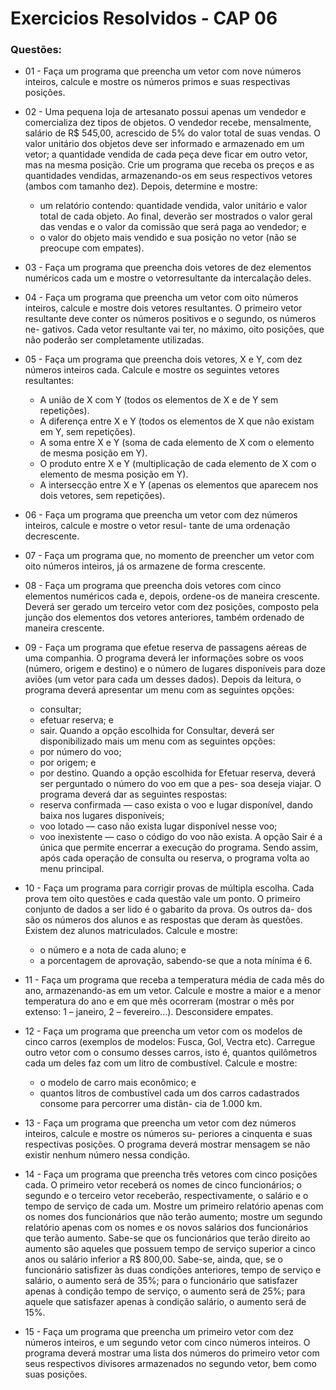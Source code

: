 # Exercicios Resolvidos - CAP 06

### Questões:

* 01 - Faça um programa que preencha um vetor com nove números inteiros, calcule e mostre os números
primos e suas respectivas posições.

* 02 - Uma pequena loja de artesanato possui apenas um vendedor e comercializa dez tipos de objetos. O
vendedor recebe, mensalmente, salário de R$ 545,00, acrescido de 5% do valor total de suas vendas.
O valor unitário dos objetos deve ser informado e armazenado em um vetor; a quantidade vendida de
cada peça deve ficar em outro vetor, mas na mesma posição. Crie um programa que receba os preços
e as quantidades vendidas, armazenando-os em seus respectivos vetores (ambos com tamanho dez).
Depois, determine e mostre:
  - um relatório contendo: quantidade vendida, valor unitário e valor total de cada objeto. Ao final,
deverão ser mostrados o valor geral das vendas e o valor da comissão que será paga ao vendedor; e
  - o valor do objeto mais vendido e sua posição no vetor (não se preocupe com empates).

* 03 - Faça um programa que preencha dois vetores de dez elementos numéricos cada um e mostre o vetorresultante
da intercalação deles.

* 04 - Faça um programa que preencha um vetor com oito números inteiros, calcule e mostre dois vetores
resultantes. O primeiro vetor resultante deve conter os números positivos e o segundo, os números ne-
gativos. Cada vetor resultante vai ter, no máximo, oito posições, que não poderão ser completamente
utilizadas.

* 05 - Faça um programa que preencha dois vetores, X e Y, com dez números inteiros cada. Calcule e mostre
os seguintes vetores resultantes:
  - A união de X com Y (todos os elementos de X e de Y sem repetições).
  - A diferença entre X e Y (todos os elementos de X que não existam em Y, sem repetições).
  - A soma entre X e Y (soma de cada elemento de X com o elemento de mesma posição em Y).
  - O produto entre X e Y (multiplicação de cada elemento de X com o elemento de mesma posição em Y).
  - A intersecção entre X e Y (apenas os elementos que aparecem nos dois vetores, sem repetições).

* 06 - Faça um programa que preencha um vetor com dez números inteiros, calcule e mostre o vetor resul-
tante de uma ordenação decrescente.

* 07 - Faça um programa que, no momento de preencher um vetor com oito números inteiros, já os armazene
de forma crescente.

* 08 - Faça um programa que preencha dois vetores com cinco elementos numéricos cada e, depois, ordene-os
de maneira crescente. Deverá ser gerado um terceiro vetor com dez posições, composto pela junção
dos elementos dos vetores anteriores, também ordenado de maneira crescente.

* 09 - Faça um programa que efetue reserva de passagens aéreas de uma companhia. O programa deverá ler
informações sobre os voos (número, origem e destino) e o número de lugares disponíveis para doze
aviões (um vetor para cada um desses dados). Depois da leitura, o programa deverá apresentar um
menu com as seguintes opções:
  - consultar;
  - efetuar reserva; e
  - sair.
Quando a opção escolhida for Consultar, deverá ser disponibilizado mais um menu com as seguintes
opções:
  - por número do voo;
  - por origem; e
  - por destino.
Quando a opção escolhida for Efetuar reserva, deverá ser perguntado o número do voo em que a pes-
soa deseja viajar. O programa deverá dar as seguintes respostas:
  - reserva confirmada — caso exista o voo e lugar disponível, dando baixa nos lugares disponíveis;
  - voo lotado — caso não exista lugar disponível nesse voo;
  - voo inexistente — caso o código do voo não exista.
A opção Sair é a única que permite encerrar a execução do programa. Sendo assim, após cada operação
de consulta ou reserva, o programa volta ao menu principal.

* 10 - Faça um programa para corrigir provas de múltipla escolha. Cada prova tem oito questões e cada
questão vale um ponto. O primeiro conjunto de dados a ser lido é o gabarito da prova. Os outros da-
dos são os números dos alunos e as respostas que deram às questões. Existem dez alunos matriculados.
Calcule e mostre:
  - o número e a nota de cada aluno; e
  - a porcentagem de aprovação, sabendo-se que a nota mínima é 6.

* 11 - Faça um programa que receba a temperatura média de cada mês do ano, armazenando-as em um vetor.
Calcule e mostre a maior e a menor temperatura do ano e em que mês ocorreram (mostrar o mês por
extenso: 1 – janeiro, 2 – fevereiro...). Desconsidere empates.

* 12 - Faça um programa que preencha um vetor com os modelos de cinco carros (exemplos de modelos: Fusca,
Gol, Vectra etc). Carregue outro vetor com o consumo desses carros, isto é, quantos quilômetros cada um
deles faz com um litro de combustível. Calcule e mostre:
  - o modelo de carro mais econômico; e
  - quantos litros de combustível cada um dos carros cadastrados consome para percorrer uma distân-
cia de 1.000 km.

* 13 - Faça um programa que preencha um vetor com dez números inteiros, calcule e mostre os números su-
periores a cinquenta e suas respectivas posições. O programa deverá mostrar mensagem se não existir
nenhum número nessa condição.

* 14 - Faça um programa que preencha três vetores com cinco posições cada. O primeiro vetor receberá os
nomes de cinco funcionários; o segundo e o terceiro vetor receberão, respectivamente, o salário e o
tempo de serviço de cada um. Mostre um primeiro relatório apenas com os nomes dos funcionários que não
terão aumento; mostre um segundo relatório apenas com os nomes e os novos salários dos funcionários que terão aumento. Sabe-se que os funcionários que terão direito ao aumento são aqueles que possuem tempo de serviço superior
a cinco anos ou salário inferior a R$ 800,00. Sabe-se, ainda, que, se o funcionário satisfizer às duas condições anteriores, tempo de serviço e salário, o aumento será de 35%; para o funcionário que satisfazer apenas à condição tempo de serviço, o aumento será de
25%; para aquele que satisfazer apenas à condição salário, o aumento será de 15%.

* 15 - Faça um programa que preencha um primeiro vetor com dez números inteiros, e um segundo vetor
com cinco números inteiros. O programa deverá mostrar uma lista dos números do primeiro vetor com
seus respectivos divisores armazenados no segundo vetor, bem como suas posições.
